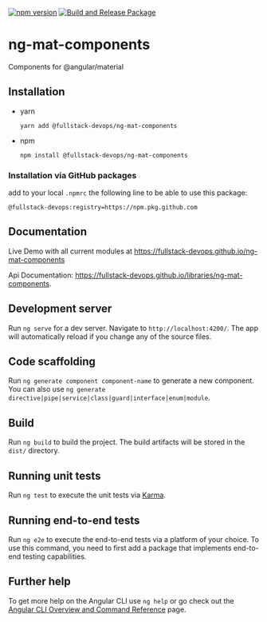 [![npm version](https://badge.fury.io/js/%40fullstack-devops%2Fng-mat-components.svg)](https://www.npmjs.com/package/@fullstack-devops/ng-mat-components)
[![Build and Release Package](https://github.com/fullstack-devops/ng-mat-components/actions/workflows/release.yml/badge.svg)](https://github.com/fullstack-devops/ng-mat-components/actions/workflows/release.yml)

# ng-mat-components

Components for @angular/material

## Installation

- yarn
  ```shell
  yarn add @fullstack-devops/ng-mat-components
  ```
- npm
  ```shell
  npm install @fullstack-devops/ng-mat-components
  ```

### Installation via GitHub packages

add to your local `.npmrc` the following line to be able to use this package:

```shell
@fullstack-devops:registry=https://npm.pkg.github.com
```

## Documentation

Live Demo with all current modules at https://fullstack-devops.github.io/ng-mat-components

Api Documentation: https://fullstack-devops.github.io/libraries/ng-mat-components.

## Development server

Run `ng serve` for a dev server. Navigate to `http://localhost:4200/`. The app will automatically reload if you change any of the source files.

## Code scaffolding

Run `ng generate component component-name` to generate a new component. You can also use `ng generate directive|pipe|service|class|guard|interface|enum|module`.

## Build

Run `ng build` to build the project. The build artifacts will be stored in the `dist/` directory.

## Running unit tests

Run `ng test` to execute the unit tests via [Karma](https://karma-runner.github.io).

## Running end-to-end tests

Run `ng e2e` to execute the end-to-end tests via a platform of your choice. To use this command, you need to first add a package that implements end-to-end testing capabilities.

## Further help

To get more help on the Angular CLI use `ng help` or go check out the [Angular CLI Overview and Command Reference](https://angular.io/cli) page.

